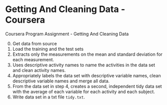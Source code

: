 # Getting And Cleaning Data - Coursera
Coursera Program Assignment - Getting And Cleaning Data 

0. Get data from source
1. Load the training and the test sets
2. Extracts only the measurements on the mean and standard deviation for each measurement.
3. Uses descriptive activity names to name the activities in the data set and clean activity names.
4. Appropriately labels the data set with descriptive variable names, clean descriptive variable names and merge all data.
5. From the data set in step 4, creates a second, independent tidy data set with the average of each variable for each activity and each subject.
6. Write data set in a txt file `tidy.txt`.
